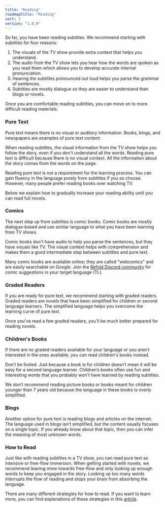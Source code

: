 ```yaml
---
title: "Reading"
roadmapTitle: "Reading"
sort: 2
version: "1.0.0"
---
```


So far, you have been reading subtitles. We recommend starting with subtitles for four reasons:

1. The visuals of the TV show provide extra context that helps you understand.
1. The audio from the TV show lets you hear how the words are spoken as you read them which allows you to develop accurate internal pronunciation.
1. Hearing the subtitles pronounced out loud helps you parse the grammar of sentences.
1. Subtitles are mostly dialogue so they are easier to understand than blogs or novels.

Once you are comfortable reading subtitles, you can move on to more difficult reading materials.

### Pure Text
Pure text means there is no visual or auditory information. Books, blogs, and newspapers are examples of pure text content.

When reading subtitles, the visual information from the TV show helps you follow the story, even if you don't understand all the words.
Reading pure text is difficult because there is no visual context.
All the information about the story comes from the words on the page.

Reading pure text is not a requirement for the learning process.
You can gain fluency in the language purely from subtitles if you so choose.
However, many people prefer reading books over watching TV.

Below we explain how to gradually increase your reading ability until you can read full novels.

### Comics
The next step up from subtitles is comic books.
Comic books are mostly dialogue-based and use similar language to what you have been learning from TV shows.

Comic books don't have audio to help you parse the sentences, but they have visuals like TV.
The visual context helps with comprehension and makes them a good intermediate step between subtitles and pure text.

Many comic books are available online; they are called "webcomics" and are easily searchable on Google.
Join the [Refold Discord community][join-link] for comic suggestions in your target language (TL).

### Graded Readers
If you are ready for pure text, we recommend starting with graded readers.
Graded readers are novels that have been simplified for children or second language learners.
The simplified language helps you overcome the learning curve of pure text.

Once you've read a few graded readers, you'll be much better prepared for reading novels.

### Children's Books
If there are no graded readers available for your language or you aren't interested in the ones available, you can read children's books instead.

Don’t be fooled.
Just because a book is for children doesn’t mean it will be easy for a second language learner.
Children’s books often use fun and interesting words that you probably won’t have learned by reading subtitles.

We don’t recommend reading picture books or books meant for children younger than 7 years old because the language in these books is overly simplified.

### Blogs
Another option for pure text is reading blogs and articles on the internet.
The language used in blogs isn't simplified, but the content usually focuses on a single topic.
If you already know about that topic, then you can infer the meaning of most unknown words.

### How to Read
Just like with reading subtitles in a TV show, you can read pure text as intensive or free-flow immersion.
When getting started with novels, we recommend leaning more towards free-flow and only looking up enough words to keep you engaged in the story.
Looking up too many words interrupts the flow of reading and stops your brain from absorbing the language.

There are many different strategies for how to read.
If you want to learn more, you can find explanations of these strategies in this [article][reading-novels].

[join-link]: /join
[reading-novels]: /roadmap/stage-2/c/how-to-read-a-novel#Reading-Strategies
